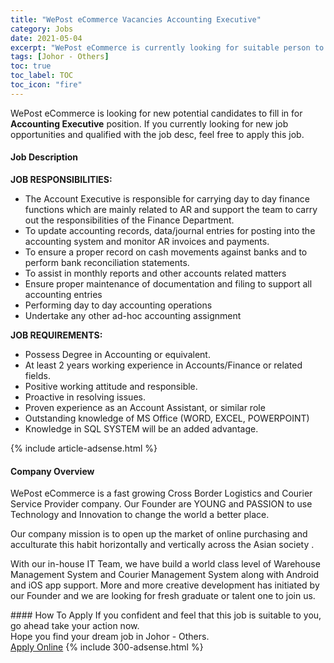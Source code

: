 ```yaml
---
title: "WePost eCommerce Vacancies Accounting Executive" 
category: Jobs 
date: 2021-05-04 
excerpt: "WePost eCommerce is currently looking for suitable person to fill in the Accounting Executive which based in Johor - Others" 
tags: [Johor - Others] 
toc: true 
toc_label: TOC 
toc_icon: "fire" 
--- 
```


<p>WePost eCommerce is looking for new potential candidates to fill in for <b>Accounting Executive</b> position. If you currently looking for new job opportunities and qualified with the job desc, feel free to apply this job.
</p><div><div><h4>Job Description</h4></div><div><div><span><div><p><strong>JOB RESPONSIBILITIES:</strong></p><ul><li><span>The Account Executive is responsible for carrying day to day finance functions which are mainly related to AR and support the team to carry out the responsibilities of the Finance Department.</span></li><li><span>To update accounting records, data/journal entries for posting into the accounting system and monitor AR invoices and payments.</span></li><li><span>To ensure a proper record on cash movements against banks and to perform bank reconciliation statements.</span></li><li><span>To assist in monthly reports and other accounts related matters</span></li><li><span>Ensure proper maintenance of documentation and filing to support all accounting entries</span></li><li><span>Performing day to day accounting operations</span></li><li><span>Undertake any other ad-hoc accounting assignment</span></li></ul><p><strong>JOB REQUIREMENTS:</strong></p><ul><li><span>Possess Degree in Accounting or equivalent.</span></li><li><span>At least 2 years working experience in Accounts/Finance or related fields.</span></li><li><span>Positive working attitude and responsible.</span></li><li><span>Proactive in resolving issues.</span></li><li><span>Proven experience as an Account Assistant, or similar role</span></li><li><span>Outstanding knowledge of MS Office (WORD, EXCEL, POWERPOINT)</span></li><li><span>Knowledge in SQL SYSTEM will be an added advantage.</span></li></ul></div></span></div></div></div> 
{% include article-adsense.html %} 
<div><div><h4>Company Overview</h4></div><div><div><span><div><p>WePost eCommerce is a fast growing Cross Border Logistics and Courier Service Provider company. Our Founder are YOUNG and PASSION to use Technology and Innovation to change the world a better place.</p><p>Our company mission is to open up the market of online purchasing and acculturate this habit horizontally and vertically across the Asian society&#160;.</p><p>With our in-house IT Team, we have build a world class level of Warehouse Management System and Courier Management System along with Android and iOS app support. More and more creative development has initiated by our Founder and we are looking for fresh graduate or talent one to join us.</p></div></span></div></div></div> 
#### How To Apply 
If you confident and feel that this job is suitable to you, go ahead take your action now. <br/> 
Hope you find your dream job in Johor - Others. <br/> 
<a href="https://www.jobstreet.com.my/en/job/accounting-executive-4556347?jobId=jobstreet-my-job-4556347&" class="btn btn--info" target="_blank" rel="nofollow noopenner">Apply Online</a> 
{% include 300-adsense.html %} 